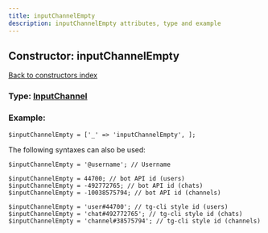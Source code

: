 ```yaml
---
title: inputChannelEmpty
description: inputChannelEmpty attributes, type and example
---
```

## Constructor: inputChannelEmpty  
[Back to constructors index](index.md)






### Type: [InputChannel](../types/InputChannel.md)


### Example:

```
$inputChannelEmpty = ['_' => 'inputChannelEmpty', ];
```  

The following syntaxes can also be used:

```
$inputChannelEmpty = '@username'; // Username

$inputChannelEmpty = 44700; // bot API id (users)
$inputChannelEmpty = -492772765; // bot API id (chats)
$inputChannelEmpty = -10038575794; // bot API id (channels)

$inputChannelEmpty = 'user#44700'; // tg-cli style id (users)
$inputChannelEmpty = 'chat#492772765'; // tg-cli style id (chats)
$inputChannelEmpty = 'channel#38575794'; // tg-cli style id (channels)
```